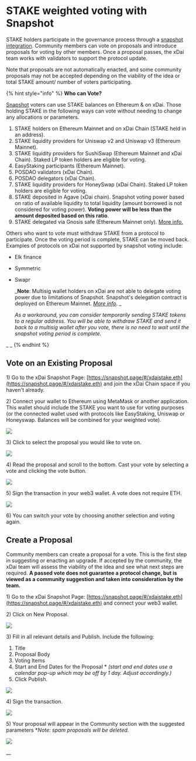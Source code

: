 # STAKE weighted voting with Snapshot

STAKE holders participate in the governance process through a [snapshot integration](https://snapshot.page/#/xdaistake.eth). Community members can vote on proposals and introduce proposals for voting by other members. Once a proposal passes, the xDai team works with validators to support the protocol update.&#x20;

Note that proposals are not automatically enacted, and some community proposals may not be accepted depending on the viability of the idea or total STAKE amount/ number of voters participating.

{% hint style="info" %}
**Who can Vote?**

[Snapshot](https://docs.snapshot.org) voters can use STAKE balances on Ethereum & on xDai. Those holding STAKE in the following ways can vote without needing to change any allocations or parameters.

1. STAKE holders on Ethereum Mainnet and on xDai Chain (STAKE held in an address).
2. STAKE liquidity providers for Uniswap v2 and Uniswap v3 (Ethereum Mainnet).
3. STAKE liquidity providers for SushiSwap (Ethereum Mainnet and xDai Chain). Staked LP token holders are eligible for voting.
4. EasyStaking participants (Ethereum Mainnet).
5. POSDAO validators (xDai Chain).
6. POSDAO delegators (xDai Chain).
7. STAKE liquidity providers for HoneySwap (xDai Chain). Staked LP token holders are eligible for voting.
8. STAKE deposited in Agave (xDai chain). Snapshot voting power based on ratio of available liquidity to total liquidity (amount borrowed is not considered for voting power). **Voting power will be less than the amount deposited based on this ratio**.
9. STAKE delegated via Gnosis safe (Ethereum Mainnet only). [More info.](delegate-stake-voting-weight-with-gnosis-safe.md)

Others who want to vote must withdraw STAKE from a protocol to participate. Once the voting period is complete, STAKE can be moved back. Examples of protocols on xDai not supported by snapshot voting include:

* Elk finance
* Symmetric
*   Swapr



    _**Note**: Multisig wallet holders on xDai are not able to delegate voting power due to limitations of Snapshot. Snapshot's delegation contract is deployed on Ethereum Mainnet. _[_More info_](https://docs.snapshot.org/guides/delegation)_. _

    _As a workaround, you can consider temporarily sending STAKE tokens to a regular address. You will be able to withdraw STAKE and send it back to a multisig wallet after you vote, there is no need to wait until the snapshot voting period is complete._

_ _
{% endhint %}

## Vote on an Existing Proposal

1\) Go to the xDai Snapshot Page: [https://snapshot.page/#/xdaistake.eth](https://snapshot.page/#/xdaistake.eth) and join the xDai Chain space if you haven't already.

2\) Connect your wallet to Ethereum using MetaMask or another application. This wallet should include the STAKE you want to use for voting purposes (or the connected wallet used with protocols like EasyStaking, Uniswap or Honeyswap. Balances will be combined for your weighted vote).

![](../../../.gitbook/assets/snapshot1.png)

3\) Click to select the proposal you would like to vote on.

![](../../../.gitbook/assets/snapshot2.png)

4\) Read the proposal and scroll to the bottom. Cast your vote by selecting a vote and clicking the vote button.

![](../../../.gitbook/assets/snapshot3.png)

5\) Sign the transaction in your web3 wallet. A vote does not require ETH.

![](../../../.gitbook/assets/snapshot4.png)

6\) You can switch your vote by choosing another selection and voting again.

## Create a Proposal

Community members can create a proposal for a vote. This is the first step in suggesting or enacting an upgrade. If accepted by the community, the xDai team will assess the viability of the idea and see what next steps are required. **A passed vote does not guarantee a protocol change, but is viewed as a community suggestion and taken into consideration by the team.**

1\) Go to the xDai Snapshot Page: [https://snapshot.page/#/xdaistake.eth](https://snapshot.page/#/xdaistake.eth) and connect your  web3 wallet.

2\) Click on New Proposal.

![](../../../.gitbook/assets/snapshotb1.png)

3\) Fill in all relevant details and Publish. Include the following:

1. Title
2. Proposal Body
3. Voting Items
4. Start and End Dates for the Proposal \* _(start and end dates use a calendar pop-up which may be off by 1 day. Adjust accordingly.)_
5. Click Publish.

![](../../../.gitbook/assets/snapshotb2.png)

4\) Sign the transaction.&#x20;

![](../../../.gitbook/assets/snapshotb3.png)

5\) Your proposal will appear in the Community section with the suggested parameters \*_Note: spam proposals will be deleted._

![](../../../.gitbook/assets/snapshotb4.png)

__


